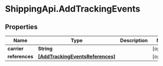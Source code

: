 # ShippingApi.AddTrackingEvents

## Properties

Name | Type | Description | Notes
------------ | ------------- | ------------- | -------------
**carrier** | **String** |  | [optional] 
**references** | [**[AddTrackingEventsReferences]**](AddTrackingEventsReferences.md) |  | [optional] 


